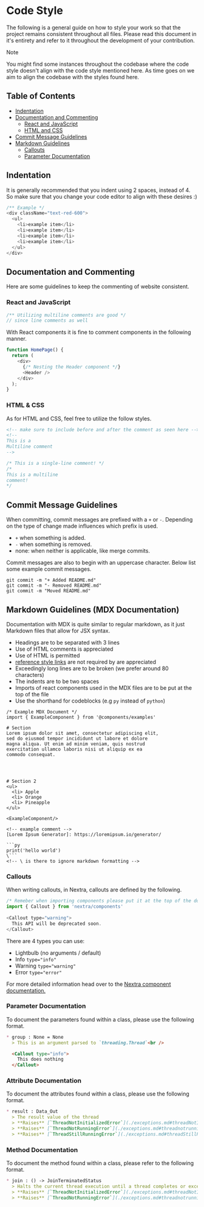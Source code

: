 # Code Style
The following is a general guide on how to style your work so that the project
remains consistent throughout all files. Please read this document in 
it's entirety
and refer to it throughout the development of your contribution.

> [!NOTE]  
> You might find some instances throughout the codebase where the code style
> doesn't align with the code style mentioned here. As time goes on we aim to
> align the codebase with the styles found here.


## Table of Contents
 - [Indentation](#indentation)
 - [Documentation and Commenting](#documentation-and-commenting)
   - [React and JavaScript](#react-and-javascript)
   - [HTML and CSS](#html--css)
 - [Commit Message Guidelines](#commit-message-guidelines)
 - [Markdown Guidelines](#markdown-guidelines-mdx-documentation)
    - [Callouts](#callouts)
    - [Parameter Documentation](#parameter-documentation)




## Indentation
It is generally recommended that you indent using 2 spaces, instead of 4. So 
make sure that you change your code editor to align with these desires :)

```Javascript
/** Example */
<div className="text-red-600">
  <ul>
    <li>example item</li>
    <li>example item</li>
    <li>example item</li>
    <li>example item</li>
  </ul>
</div>
```



## Documentation and Commenting
Here are some guidelines to keep the commenting of website consistent.

### React and JavaScript
```javascript
/** Utilizing multiline comments are good */
// since line comments as well
```

With React components it is fine to comment components in the following manner.

```javascript
function HomePage() {
  return (
    <div>
      {/* Nesting the Header component */}
      <Header />
    </div>
  );
}
```

### HTML & CSS
As for HTML and CSS, feel free to utilize the follow styles.
```HTML
<!-- make sure to include before and after the comment as seen here -->
<!--
This is a
Multiline comment
-->
```

```CSS
/* This is a single-line comment! */
/*
This is a multiline 
comment!
*/
```



## Commit Message Guidelines
When committing, commit messages are prefixed with a `+` or `-`. Depending on 
the type of change made 
influences which prefix is used.

 - `+` when something is added.
 - `-` when something is removed.
 - none: when neither is applicable, like merge commits.

Commit messages are also to begin with an uppercase character. Below list some 
example commit messages.

```
git commit -m "+ Added README.md"
git commit -m "- Removed README.md"
git commit -m "Moved README.md"
```



## Markdown Guidelines (MDX Documentation)
Documentation with MDX is quite similar to regular markdown, as it just Markdown files that allow for JSX syntax.
 - Headings are to be separated with 3 lines
 - Use of HTML comments is appreciated
 - Use of HTML is permitted
 - [reference style links](https://www.markdownguide.org/basic-syntax/#reference-style-links) 
 are not required by are appreciated
 - Exceedingly long lines are to be broken (we prefer around 80 characters)
 - The indents are to be two spaces
 - Imports of react components used in the MDX files are to be put at the top of the file
 - Use the shorthand for codeblocks (e.g `py` instead of `python`)

```
/* Example MDX Document */
import { ExampleComponent } from '@components/examples'

# Section
Lorem ipsum dolor sit amet, consectetur adipiscing elit,
sed do eiusmod tempor incididunt ut labore et dolore 
magna aliqua. Ut enim ad minim veniam, quis nostrud 
exercitation ullamco laboris nisi ut aliquip ex ea 
commodo consequat.




# Section 2
<ul>
  <li> Apple
  <li> Orange
  <li> Pineapple
</ul>

<ExampleComponent/>

<!-- example comment -->
[Lorem Ipsum Generator]: https://loremipsum.io/generator/

```py
print('hello world')
\```
<!-- \ is there to ignore markdown formatting -->

```



### Callouts
When writing callouts, in Nextra, callouts are defined by the following.

```JavaScript
/* Remeber when importing components please put it at the top of the document */
import { Callout } from 'nextra/components'
 
<Callout type="warning">
  This API will be deprecated soon.
</Callout>
```

There are 4 types you can use:
 - Lightbulb (no arguments / default)
 - Info `type="info"`
 - Warning `type="warning"`
 - Error `type="error"`

For more detailed information head over to the [Nextra component documentation.](https://nextra.site/docs/guide/built-ins/callout)



### Parameter Documentation
To document the parameters found within a class, please use the following format.

```markdown
* group : None = None
  > This is an argument parsed to `threading.Thread`<br />

  <Callout type="info">
    This does nothing
  </Callout>
```


### Attribute Documentation
To document the attributes found within a class, please use the following format.

```markdown
* result : Data_Out
  > The result value of the thread
  > **Raises** [`ThreadNotInitializedError`](./exceptions.md#threadNotInitializedError)<br />
  > **Raises** [`ThreadNotRunningError`](./exceptions.md#threadnotrunningerror)<br />
  > **Raises** [`ThreadStillRunningError`](./exceptions.md#threadStillRunningError)
```



### Method Documentation
To document the method found within a class, please refer to the following format.
```markdown
* join : () -> JoinTerminatedStatus
  > Halts the current thread execution until a thread completes or exceeds the timeout<br />
  > **Raises** [`ThreadNotInitializedError`](./exceptions.md#threadNotInitializedError)<br />
  > **Raises** [`ThreadNotRunningError`](./exceptions.md#threadnotrunningerror)
```